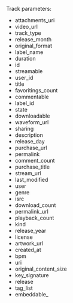 Track parameters: 
 
* attachments_uri
* video_url
* track_type
* release_month
* original_format
* label_name
* duration
* id
* streamable
* user_id
* title
* favoritings_count
* commentable
* label_id
* state
* downloadable
* waveform_url
* sharing
* description
* release_day
* purchase_url
* permalink
* comment_count
* purchase_title
* stream_url
* last_modified
* user
* genre
* isrc
* download_count
* permalink_url
* playback_count
* kind
* release_year
* license
* artwork_url
* created_at
* bpm
* uri
* original_content_size
* key_signature
* release
* tag_list
* embeddable_